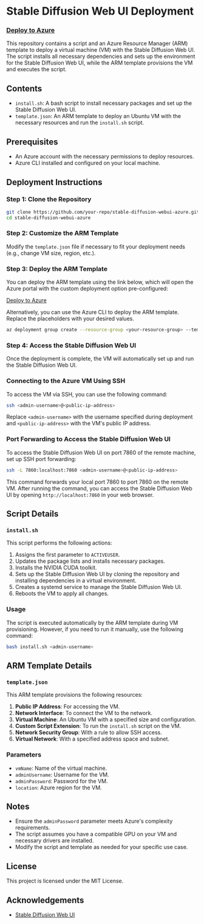 # Stable Diffusion Web UI Deployment

### [Deploy to Azure](https://portal.azure.com/#create/Microsoft.Template/uri/https://raw.githubusercontent.com/theonemule/stable-diffusion-webui-azure/main/template.json)

This repository contains a script and an Azure Resource Manager (ARM) template to deploy a virtual machine (VM) with the Stable Diffusion Web UI. The script installs all necessary dependencies and sets up the environment for the Stable Diffusion Web UI, while the ARM template provisions the VM and executes the script.

## Contents

- `install.sh`: A bash script to install necessary packages and set up the Stable Diffusion Web UI.
- `template.json`: An ARM template to deploy an Ubuntu VM with the necessary resources and run the `install.sh` script.

## Prerequisites

- An Azure account with the necessary permissions to deploy resources.
- Azure CLI installed and configured on your local machine.

## Deployment Instructions

### Step 1: Clone the Repository

```bash
git clone https://github.com/your-repo/stable-diffusion-webui-azure.git
cd stable-diffusion-webui-azure
```

### Step 2: Customize the ARM Template

Modify the `template.json` file if necessary to fit your deployment needs (e.g., change VM size, region, etc.).

### Step 3: Deploy the ARM Template

You can deploy the ARM template using the link below, which will open the Azure portal with the custom deployment option pre-configured:

[Deploy to Azure](https://portal.azure.com/#create/Microsoft.Template/uri/https://raw.githubusercontent.com/theonemule/stable-diffusion-webui-azure/main/template.json)

Alternatively, you can use the Azure CLI to deploy the ARM template. Replace the placeholders with your desired values.

```bash
az deployment group create --resource-group <your-resource-group> --template-file template.json --parameters vmName=<your-vm-name> adminUsername=<your-admin-username> adminPassword=<your-admin-password>
```

### Step 4: Access the Stable Diffusion Web UI

Once the deployment is complete, the VM will automatically set up and run the Stable Diffusion Web UI. 

### Connecting to the Azure VM Using SSH

To access the VM via SSH, you can use the following command:

```bash
ssh <admin-username>@<public-ip-address>
```

Replace `<admin-username>` with the username specified during deployment and `<public-ip-address>` with the VM's public IP address.

### Port Forwarding to Access the Stable Diffusion Web UI

To access the Stable Diffusion Web UI on port 7860 of the remote machine, set up SSH port forwarding:

```bash
ssh -L 7860:localhost:7860 <admin-username>@<public-ip-address>
```

This command forwards your local port 7860 to port 7860 on the remote VM. After running the command, you can access the Stable Diffusion Web UI by opening `http://localhost:7860` in your web browser.

## Script Details

### `install.sh`

This script performs the following actions:

1. Assigns the first parameter to `ACTIVEUSER`.
2. Updates the package lists and installs necessary packages.
3. Installs the NVIDIA CUDA toolkit.
4. Sets up the Stable Diffusion Web UI by cloning the repository and installing dependencies in a virtual environment.
5. Creates a systemd service to manage the Stable Diffusion Web UI.
6. Reboots the VM to apply all changes.

### Usage

The script is executed automatically by the ARM template during VM provisioning. However, if you need to run it manually, use the following command:

```bash
bash install.sh <admin-username>
```

## ARM Template Details

### `template.json`

This ARM template provisions the following resources:

1. **Public IP Address**: For accessing the VM.
2. **Network Interface**: To connect the VM to the network.
3. **Virtual Machine**: An Ubuntu VM with a specified size and configuration.
4. **Custom Script Extension**: To run the `install.sh` script on the VM.
5. **Network Security Group**: With a rule to allow SSH access.
6. **Virtual Network**: With a specified address space and subnet.

### Parameters

- `vmName`: Name of the virtual machine.
- `adminUsername`: Username for the VM.
- `adminPassword`: Password for the VM.
- `location`: Azure region for the VM.

## Notes

- Ensure the `adminPassword` parameter meets Azure's complexity requirements.
- The script assumes you have a compatible GPU on your VM and necessary drivers are installed.
- Modify the script and template as needed for your specific use case.

## License

This project is licensed under the MIT License.

## Acknowledgements

- [Stable Diffusion Web UI](https://github.com/AUTOMATIC1111/stable-diffusion-webui)